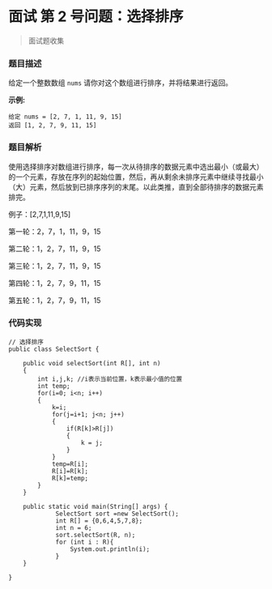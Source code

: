 # 面试 第 2 号问题：选择排序

> 面试题收集

### 题目描述

给定一个整数数组 `nums` 请你对这个数组进行排序，并将结果进行返回。

**示例:**

```
给定 nums = [2, 7, 1, 11, 9, 15]
返回 [1, 2, 7, 9, 11, 15]
```

### 题目解析

使用选择排序对数组进行排序，每一次从待排序的数据元素中选出最小（或最大）的一个元素，存放在序列的起始位置，然后，再从剩余未排序元素中继续寻找最小（大）元素，然后放到已排序序列的末尾。以此类推，直到全部待排序的数据元素排完。

例子：[2,7,1,11,9,15]

第一轮：2，7，1，11，9，15

第二轮：1，2，7，11，9，15

第三轮：1，2，7，11，9，15

第四轮：1，2，7，9，11，15

第五轮：1，2，7，9，11，15

### 代码实现

```
// 选择排序
public class SelectSort {

	public void selectSort(int R[], int n)
	{
	    int i,j,k; //i表示当前位置，k表示最小值的位置
	    int temp;
	    for(i=0; i<n; i++)
	    {
	        k=i;
	        for(j=i+1; j<n; j++)
	        {
	            if(R[k]>R[j])
	            {
	                k = j;
	            }
	        }
	        temp=R[i];
	        R[i]=R[k];
	        R[k]=temp;
	    }
	}
	
	public static void main(String[] args) {
		     SelectSort sort =new SelectSort();
			 int R[] = {0,6,4,5,7,8};
			 int n = 6;
			 sort.selectSort(R, n);
			 for (int i : R){
				 System.out.println(i);
			 }	
	}

}
```





  